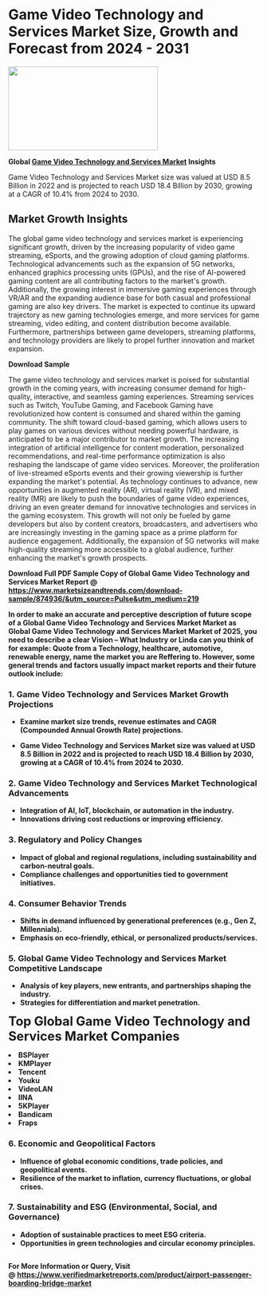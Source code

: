 <H1>Game Video Technology and Services Market Size, Growth and Forecast from 2024 - 2031</H1><img class="aligncenter size-medium wp-image-584254" src="https://thirdeyenews.in/wp-content/uploads/2024/09/Global-Market-Research-300x168.jpeg" alt="" width="300" height="168" /><p><strong>Global&nbsp;<a href="https://www.marketsizeandtrends.com/download-sample/874936/&amp;utm_source=Pulse&amp;utm_medium=219">Game Video Technology and Services Market</a> Insights</strong></p><p>Game Video Technology and Services Market size was valued at USD 8.5 Billion in 2022 and is projected to reach USD 18.4 Billion by 2030, growing at a CAGR of 10.4% from 2024 to 2030.</p><p><h2>Market Growth Insights</h2> <p>The global game video technology and services market is experiencing significant growth, driven by the increasing popularity of video game streaming, eSports, and the growing adoption of cloud gaming platforms. Technological advancements such as the expansion of 5G networks, enhanced graphics processing units (GPUs), and the rise of AI-powered gaming content are all contributing factors to the market's growth. Additionally, the growing interest in immersive gaming experiences through VR/AR and the expanding audience base for both casual and professional gaming are also key drivers. The market is expected to continue its upward trajectory as new gaming technologies emerge, and more services for game streaming, video editing, and content distribution become available. Furthermore, partnerships between game developers, streaming platforms, and technology providers are likely to propel further innovation and market expansion.</p> <p><strong>Download Sample</strong></p> <p>The game video technology and services market is poised for substantial growth in the coming years, with increasing consumer demand for high-quality, interactive, and seamless gaming experiences. Streaming services such as Twitch, YouTube Gaming, and Facebook Gaming have revolutionized how content is consumed and shared within the gaming community. The shift toward cloud-based gaming, which allows users to play games on various devices without needing powerful hardware, is anticipated to be a major contributor to market growth. The increasing integration of artificial intelligence for content moderation, personalized recommendations, and real-time performance optimization is also reshaping the landscape of game video services. Moreover, the proliferation of live-streamed eSports events and their growing viewership is further expanding the market's potential. As technology continues to advance, new opportunities in augmented reality (AR), virtual reality (VR), and mixed reality (MR) are likely to push the boundaries of game video experiences, driving an even greater demand for innovative technologies and services in the gaming ecosystem. This growth will not only be fueled by game developers but also by content creators, broadcasters, and advertisers who are increasingly investing in the gaming space as a prime platform for audience engagement. Additionally, the expansion of 5G networks will make high-quality streaming more accessible to a global audience, further enhancing the market's growth prospects. <p><strong></p><p><span class=""><strong>Download Full PDF Sample Copy of Global Game Video Technology and Services Market Report</strong> @ <a href="https://www.marketsizeandtrends.com/download-sample/874936/&amp;utm_source=Pulse&amp;utm_medium=219" target="_blank">https://www.marketsizeandtrends.com/download-sample/874936/&amp;utm_source=Pulse&amp;utm_medium=219</a></span></p><p>In order to make an accurate and perceptive description of future scope of a Global&nbsp;Game Video Technology and Services Market Market as Global&nbsp;Game Video Technology and Services Market Market of 2025, you need to describe a clear Vision &ndash; What Industry or Linda can you think of for example: Quote from a Technology, healthcare, automotive, renewable energy, name the market you are Reffering to. However, some general trends and factors usually impact market reports and their future outlook include:</p><h3>1.&nbsp;<strong>Game Video Technology and Services Market Growth Projections</strong></h3><ul><li>Examine market size trends, revenue estimates and CAGR (Compounded Annual Growth Rate) projections.</li><li><p>Game Video Technology and Services Market size was valued at USD 8.5 Billion in 2022 and is projected to reach USD 18.4 Billion by 2030, growing at a CAGR of 10.4% from 2024 to 2030.</p></li></ul><h3>2.&nbsp;<strong>Game Video Technology and Services Market Technological Advancements</strong></h3><ul><li>Integration of AI, IoT, blockchain, or automation in the industry.</li><li>Innovations driving cost reductions or improving efficiency.</li></ul><h3>3.&nbsp;<strong>Regulatory and Policy Changes</strong></h3><ul><li>Impact of global and regional regulations, including sustainability and carbon-neutral goals.</li><li>Compliance challenges and opportunities tied to government initiatives.</li></ul><h3>4.&nbsp;<strong>Consumer Behavior Trends</strong></h3><ul><li>Shifts in demand influenced by generational preferences (e.g., Gen Z, Millennials).</li><li>Emphasis on eco-friendly, ethical, or personalized products/services.</li></ul><h3>5.&nbsp;<strong>Global Game Video Technology and Services Market Competitive Landscape</strong></h3><ul><li>Analysis of key players, new entrants, and partnerships shaping the industry.</li><li>Strategies for differentiation and market penetration.</li></ul><p data-pm-slice="1 1 []"><span style="color: inherit; font-family: inherit; font-size: 25px;">Top Global Game Video Technology and Services Market Companies</span></p><div class="" data-test-id=""><p><li>BSPlayer</li><li> KMPlayer</li><li> Tencent</li><li> Youku</li><li> VideoLAN</li><li> IINA</li><li> 5KPlayer</li><li> Bandicam</li><li> Fraps</li></p></div><h3>6.&nbsp;<strong>Economic and Geopolitical Factors</strong></h3><ul><li>Influence of global economic conditions, trade policies, and geopolitical events.</li><li>Resilience of the market to inflation, currency fluctuations, or global crises.</li></ul><h3>7.&nbsp;<strong>Sustainability and ESG (Environmental, Social, and Governance)</strong></h3><ul><li>Adoption of sustainable practices to meet ESG criteria.</li><li>Opportunities in green technologies and circular economy principles.</li></ul><h2><strong style="font-size: 14px;">For More Information or Query, Visit @&nbsp;</strong><a style="background-color: #ffffff; font-size: 14px;" href="https://www.marketsizeandtrends.com/report/game-video-technology-and-services-market/" target="_blank">https://www.verifiedmarketreports.com/product/airport-passenger-boarding-bridge-market</a></h2>
